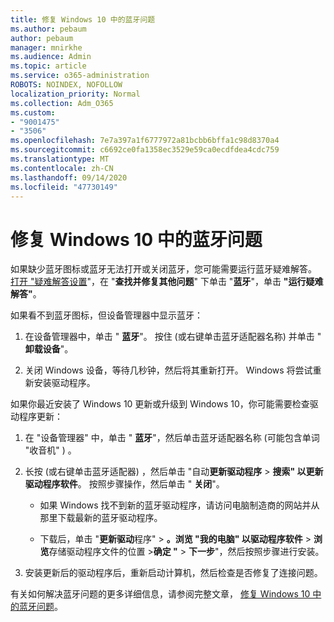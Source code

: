 ```yaml
---
title: 修复 Windows 10 中的蓝牙问题
ms.author: pebaum
author: pebaum
manager: mnirkhe
ms.audience: Admin
ms.topic: article
ms.service: o365-administration
ROBOTS: NOINDEX, NOFOLLOW
localization_priority: Normal
ms.collection: Adm_O365
ms.custom:
- "9001475"
- "3506"
ms.openlocfilehash: 7e7a397a1f6777972a81bcbb6bffa1c98d8370a4
ms.sourcegitcommit: c6692ce0fa1358ec3529e59ca0ecdfdea4cdc759
ms.translationtype: MT
ms.contentlocale: zh-CN
ms.lasthandoff: 09/14/2020
ms.locfileid: "47730149"
---
```

# <a name="fix-bluetooth-problems-in-windows-10"></a>修复 Windows 10 中的蓝牙问题

如果缺少蓝牙图标或蓝牙无法打开或关闭蓝牙，您可能需要运行蓝牙疑难解答。 [打开 "疑难解答设置](ms-settings:troubleshoot)"，在 "**查找并修复其他问题**" 下单击 "**蓝牙**"，单击 **"运行疑难解答"**。

如果看不到蓝牙图标，但设备管理器中显示蓝牙：

1. 在设备管理器中，单击 " **蓝牙**"。 按住 (或右键单击蓝牙适配器名称) 并单击 " **卸载设备**"。

2. 关闭 Windows 设备，等待几秒钟，然后将其重新打开。 Windows 将尝试重新安装驱动程序。

如果你最近安装了 Windows 10 更新或升级到 Windows 10，你可能需要检查驱动程序更新：

1. 在 "设备管理器" 中，单击 " **蓝牙**"，然后单击蓝牙适配器名称 (可能包含单词 "收音机" ) 。

2. 长按 (或右键单击蓝牙适配器) ，然后单击 "自动**更新驱动程序**  >  **搜索" 以更新驱动程序软件**。 按照步骤操作，然后单击 " **关闭**"。

      - 如果 Windows 找不到新的蓝牙驱动程序，请访问电脑制造商的网站并从那里下载最新的蓝牙驱动程序。

    - 下载后，单击 "**更新驱动**程序"  >  **。浏览 "我的电脑" 以驱动程序软件**  >  **浏览**存储驱动程序文件的位置 >**确定 "**  >  **下一步**"，然后按照步骤进行安装。

3. 安装更新后的驱动程序后，重新启动计算机，然后检查是否修复了连接问题。

有关如何解决蓝牙问题的更多详细信息，请参阅完整文章， [修复 Windows 10 中的蓝牙问题](https://support.microsoft.com/help/14169/windows-10-fix-bluetooth-problems)。

